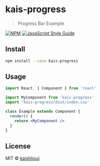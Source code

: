 # kais-progress

> Progress Bar Example

[![NPM](https://img.shields.io/npm/v/kais-progress.svg)](https://www.npmjs.com/package/kais-progress) [![JavaScript Style Guide](https://img.shields.io/badge/code_style-standard-brightgreen.svg)](https://standardjs.com)

## Install

```bash
npm install --save kais-progress
```

## Usage

```jsx
import React, { Component } from 'react'

import MyComponent from 'kais-progress'
import 'kais-progress/dist/index.css'

class Example extends Component {
  render() {
    return <MyComponent />
  }
}
```

## License

MIT © [kaishlioui](https://github.com/kaishlioui)
